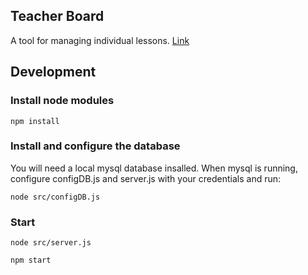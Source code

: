 ## Teacher Board

A tool for managing individual lessons. [Link](http://52.15.223.49/)

## Development

### Install node modules

`npm install`

### Install and configure the database

You will need a local mysql database insalled.
When mysql is running, configure configDB.js and server.js with your credentials and run:

`node src/configDB.js`

### Start

`node src/server.js`

`npm start`
